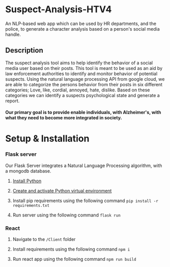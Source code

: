 # Suspect-Analysis-HTV4
An NLP-based web app which can be used by HR departments, and the police, to generate a character analysis based on a person's social media handle. 

## Description
The suspect analysis tool aims to help identify the behavior of a social media user based on their posts. This tool is meant to be used as an aid by law enforcement authorities to identify and monitor behavior of potential suspects. Using the natural language processing API from google cloud, we are able to categorize the persons behavior from their posts in six different categories; Love, like, cordial, annoyed, hate, dislike. Based on these categories we can identify a suspects psychological state and generate a report.

#### Our primary goal is to provide enable individuals, with Alzheimer's, with what they need to become more integrated in society.

# Setup & Installation

### Flask server

Our Flask Server integrates a Natural Language Processing algorithm, with a mongodb database.

1. [Install Python](https://www.python.org/downloads/)

2. [Create and activate Python virtual environment](https://docs.python.org/3/library/venv.html)

3. Install pip requirements using the following command ```pip install -r requirements.txt```

4. Run server using the following command ```flask run```

### React

1. Navigate to the `/Client` folder

2. Install requirements using the following command ```npm i```

3. Run react app using the following command ```npm run build```
